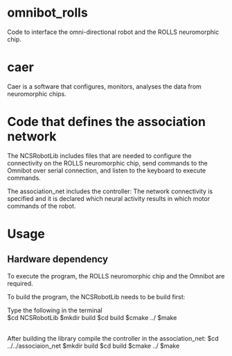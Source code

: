 # omnibot_rolls
Code to interface the omni-directional robot and the ROLLS neuromorphic chip. 
# caer

Caer is a software that configures, monitors, analyses the data from neuromorphic chips. 

# Code that defines the association network 
The NCSRobotLib includes files that are needed to configure the connectivity on the ROLLS neuromorphic chip, send commands to the Omnibot over serial connection, and listen to the keyboard to execute commands. 

The association_net includes the controller: The network connectivity is specified and it is declared which neural activity results in which motor commands of the robot. <br />

# Usage

## Hardware dependency
To execute the program, the ROLLS neuromorphic chip and the Omnibot are required. <br />

To build the program, the NCSRobotLib needs to be build first:

Type the following in the terminal <br />
$cd NCSRobotLib
$mkdir build
$cd build
$cmake ../
$make

 <br />
After building the library compile the controller in the association_net:
$cd ../../associaion_net
$mkdir build
$cd build
$cmake ../
$make









